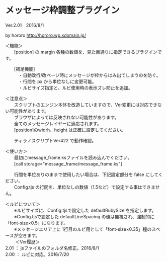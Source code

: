 # メッセージ枠調整プラグイン  
Ver.2.01　2016/8/1

by hororo http://hororo.wp.xdomain.jp/

＜機能＞  
　　[position] の margin 各種の数値を、見た目通りに指定できるプラグインです。

　　[補足機能]  
　　　・自動改行/改ページ時にメッセージが枠からはみ出てしまうのを防ぐ。  
　　　・行間を px から単位なしに変更可能。  
　　　・ルビサイズ指定と、ルビ使用時の表示ズレ防止を追加。  

＜注意点＞  
　　スクリプトのエンジン本体を改造していますので、Ver変更には対応できない可能性があります。  
　　ブラウザによっては反映されない可能性があります。  
　　全てのメッセージレイヤーに適応されます。  
　　[position]のwidrh、height は正確に設定してください。  

　　ティラノスクリプトVer422 で動作確認。

＜使い方＞  
　　最初にmessage_frame.ksファイルを読み込んでください。  
　　[call storage="message_frame/message_frame.ks"]  

　　行間を単位ありのままで使用したい場合は、下記設定部分を false にしてください。  
　　Config.tjs の行間を、単位なしの数値（1.5など）で設定する事はできません。  

＜ルビについて＞  
　　※ルビサイズに、Config.tjsで設定した defaultRubySize を指定します。  
　　※Config.tjsで設定した defaultLineSpacing の値は無視され、強制的に「font-size×0.5」になります。  
　　※メッセージエリア上に 1行目のルビ用として「font-size×0.35」程のスペースが空きます。  
　　
＜Ver履歴＞  
2.01 ： jsファイルのフォルダ名修正。2016/8/1  
2.00 ： ルビに対応。2016/7/20
